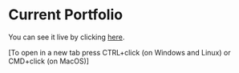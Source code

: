 # Current Portfolio     

You can see it live by clicking [here](https://timolansberry.github.io/).

[To open in a new tab press CTRL+click (on Windows and Linux) or CMD+click (on MacOS)] 
 
